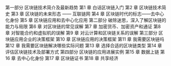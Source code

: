 第一部分 区块链技术简介及最新趋势
第1 章 白话区块链入门
第2 章 区块链技术简史
第3 章 区块链的未来形态 —— 互联链网
第4 章 区块链时代的标志——去中心化身份
第5 章 区块链应用和去中心化应用
第二部分 破除迷思，深入了解区块链的能力与局限
第6 章 对区块链的常见误解
第7 章 加密货币、加密资产和通证
第8 章 对智能合约和虚拟机的误解
第9 章 对云计算和区块链关系的误解
第三部分 区块链应用企业的决策框架
第10 章 区块链应用的决策框架
第11 章 我需要区块链吗
第12 章 我需要区块链解决哪些实际问题
第13 章 选择合适的区块链类型
第14 章 评估区块链技术及部署方式
第四部分 区块链的应用进展实例
第15 章 数据上链
第16 章 去中心化身份
第17 章 区块链证书
第18 章 共享经济